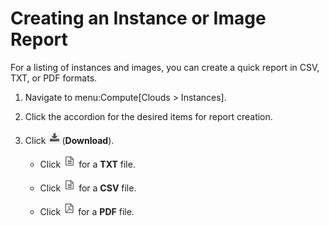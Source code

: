 # Creating an Instance or Image Report

For a listing of instances and images, you can create a quick report in
CSV, TXT, or PDF formats.

1.  Navigate to menu:Compute\[Clouds \> Instances\].

2.  Click the accordion for the desired items for report creation.

3.  Click ![2107](/images/2107.png)(**Download**).

      - Click ![2133](/images/2133.png) for a **TXT** file.

      - Click ![2133](/images/2133.png) for a **CSV** file.

      - Click ![2134](/images/2134.png) for a **PDF** file.
